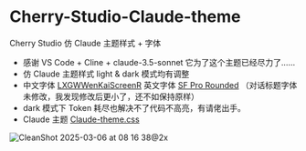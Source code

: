 # Cherry-Studio-Claude-theme
Cherry Studio 仿 Claude 主题样式 + 字体
- 感谢 VS Code + Cline + claude-3.5-sonnet 它为了这个主题已经尽力了……
- 仿 Claude 主题样式 light & dark 模式均有调整
- 中文字体 [LXGWWenKaiScreenR](https://github.com/lxgw/LxgwWenKai-Screen/releases)  英文字体 [SF Pro Rounded](https://developer.apple.com/fonts/) （对话标题字体未修改，我发现修改后更小了，还不如保持原样）
- dark 模式下 Token 耗尽也解决不了代码不高亮，有请佬出手。
- Claude 主题 [Claude-theme.css](https://github.com/igeekbb/Cherry-Studio-Claude-theme/blob/main/Claude-theme.css)

![CleanShot 2025-03-06 at 08 16 38@2x](https://github.com/user-attachments/assets/2562c6ef-7e11-4c5a-9e79-a3007e3d7771)
